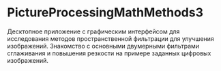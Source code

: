 # PictureProcessingMathMethods3

Десктопное приложение с графическим интерфейсом для исследования методов пространственной фильтрации для улучшения изображений. Знакомство с основными двумерными фильтрами сглаживания и повышения резкости на примере заданных цифровых изображений.
